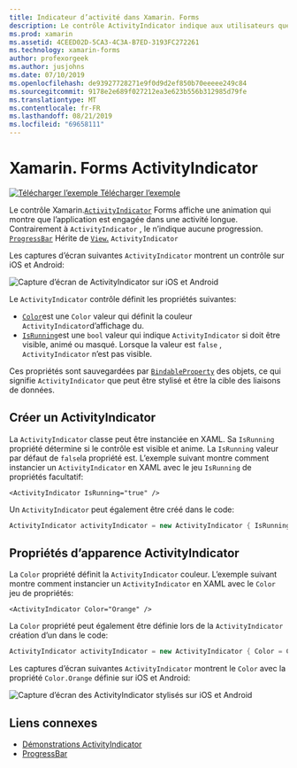 ```yaml
---
title: Indicateur d’activité dans Xamarin. Forms
description: Le contrôle ActivityIndicator indique aux utilisateurs que l’application est engagée dans une activité de longue durée, sans donner une indication de la progression. Cet article explique comment utiliser un ActivityIndicator en XAML et du code.
ms.prod: xamarin
ms.assetid: 4CEED02D-5CA3-4C3A-B7ED-3193FC272261
ms.technology: xamarin-forms
author: profexorgeek
ms.author: jusjohns
ms.date: 07/10/2019
ms.openlocfilehash: de93927728271e9f0d9d2ef850b70eeeee249c84
ms.sourcegitcommit: 9178e2e689f027212ea3e623b556b312985d79fe
ms.translationtype: MT
ms.contentlocale: fr-FR
ms.lasthandoff: 08/21/2019
ms.locfileid: "69658111"
---
```

# <a name="xamarinforms-activityindicator"></a>Xamarin. Forms ActivityIndicator
[![Télécharger l’exemple](~/media/shared/download.png) Télécharger l’exemple](https://docs.microsoft.com/samples/xamarin/xamarin-forms-samples/userinterface-activityindicatordemos/)

Le contrôle Xamarin.[`ActivityIndicator`](xref:Xamarin.Forms.ActivityIndicator) Forms affiche une animation qui montre que l’application est engagée dans une activité longue. Contrairement à `ActivityIndicator` , le n’indique aucune progression. [`ProgressBar`](xref:Xamarin.Forms.ProgressBar) Hérite de [`View`.](xref:Xamarin.Forms.View) `ActivityIndicator`

Les captures d’écran suivantes `ActivityIndicator` montrent un contrôle sur iOS et Android:

![Capture d’écran de ActivityIndicator sur iOS et Android](activityindicator-images/activityindicators-default.png "Capture d’écran de ActivityIndicator sur iOS et Android")

Le `ActivityIndicator` contrôle définit les propriétés suivantes:

* [`Color`](xref:Xamarin.Forms.ActivityIndicator.Color)est une `Color` valeur qui définit la couleur `ActivityIndicator`d’affichage du.
* [`IsRunning`](xref:Xamarin.Forms.ActivityIndicator.IsRunning)est une `bool` valeur qui indique `ActivityIndicator` si doit être visible, animé ou masqué. Lorsque la valeur est `false` , `ActivityIndicator` n’est pas visible.

Ces propriétés sont sauvegardées par [`BindableProperty`](xref:Xamarin.Forms.BindableProperty) des objets, ce qui signifie `ActivityIndicator` que peut être stylisé et être la cible des liaisons de données.

## <a name="create-an-activityindicator"></a>Créer un ActivityIndicator

La `ActivityIndicator` classe peut être instanciée en XAML. Sa `IsRunning` propriété détermine si le contrôle est visible et anime. La `IsRunning` valeur par défaut de `false`la propriété est. L’exemple suivant montre comment instancier un `ActivityIndicator` en XAML avec le jeu `IsRunning` de propriétés facultatif:

```xaml
<ActivityIndicator IsRunning="true" />
```

Un `ActivityIndicator` peut également être créé dans le code:

```csharp
ActivityIndicator activityIndicator = new ActivityIndicator { IsRunning = true };
```

## <a name="activityindicator-appearance-properties"></a>Propriétés d’apparence ActivityIndicator

La `Color` propriété définit la `ActivityIndicator` couleur. L’exemple suivant montre comment instancier un `ActivityIndicator` en XAML avec le `Color` jeu de propriétés:

```xaml
<ActivityIndicator Color="Orange" />
```

La `Color` propriété peut également être définie lors de la `ActivityIndicator` création d’un dans le code:

```csharp
ActivityIndicator activityIndicator = new ActivityIndicator { Color = Color.Orange };
```

Les captures d’écran suivantes `ActivityIndicator` montrent le `Color` avec la propriété `Color.Orange` définie sur iOS et Android:

![Capture d’écran des ActivityIndicator stylisés sur iOS et Android](activityindicator-images/activityindicators-styled.png "Capture d’écran des ActivityIndicator stylisés sur iOS et Android")

## <a name="related-links"></a>Liens connexes

* [Démonstrations ActivityIndicator](https://docs.microsoft.com/samples/xamarin/xamarin-forms-samples/userinterface-activityindicatordemos/)
* [ProgressBar](~/xamarin-forms/user-interface/progressbar.md)
